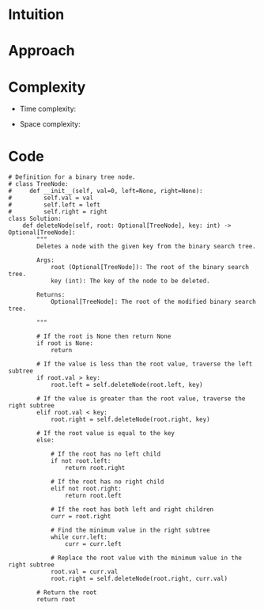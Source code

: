 # Intuition

<!-- Describe your first thoughts on how to solve this problem. -->

# Approach

<!-- Describe your approach to solving the problem. -->

# Complexity

- Time complexity:
<!-- Add your time complexity here, e.g. $$O(n)$$ -->

- Space complexity:
<!-- Add your space complexity here, e.g. $$O(n)$$ -->

# Code

```
# Definition for a binary tree node.
# class TreeNode:
#     def __init__(self, val=0, left=None, right=None):
#         self.val = val
#         self.left = left
#         self.right = right
class Solution:
    def deleteNode(self, root: Optional[TreeNode], key: int) -> Optional[TreeNode]:
        """
        Deletes a node with the given key from the binary search tree.

        Args:
            root (Optional[TreeNode]): The root of the binary search tree.
            key (int): The key of the node to be deleted.

        Returns:
            Optional[TreeNode]: The root of the modified binary search tree.

        """

        # If the root is None then return None
        if root is None:
            return

        # If the value is less than the root value, traverse the left subtree
        if root.val > key:
            root.left = self.deleteNode(root.left, key)

        # If the value is greater than the root value, traverse the right subtree
        elif root.val < key:
            root.right = self.deleteNode(root.right, key)

        # If the root value is equal to the key
        else:

            # If the root has no left child
            if not root.left:
                return root.right

            # If the root has no right child
            elif not root.right:
                return root.left

            # If the root has both left and right children
            curr = root.right

            # Find the minimum value in the right subtree
            while curr.left:
                curr = curr.left

            # Replace the root value with the minimum value in the right subtree
            root.val = curr.val
            root.right = self.deleteNode(root.right, curr.val)

        # Return the root
        return root
```
